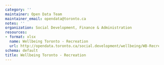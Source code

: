 ```yaml
---
category: ''
maintainer: Open Data Team
maintainer_email: opendata@toronto.ca
notes: ''
organization: Social Development, Finance & Administration
resources:
- format: xlsx
  name: Wellbeing Toronto - Recreation
  url: http://opendata.toronto.ca/social.development/wellbeing/WB-Recreation.xlsx
schema: default
title: Wellbeing Toronto - Recreation
---
```


